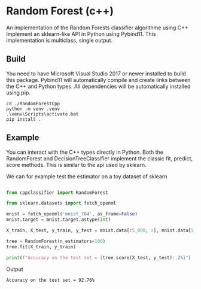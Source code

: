 # Random Forest (c++)

An implementation of the Random Forests classifier algorithme using C++
Implement an sklearn-like API in Python using Pybind11.
This implementation is multiclass, single output.

## Build
You need to have Microsoft Visual Studio 2017 or newer installed to build this package.
Pybind11 will automatically compile and create links between the C++ and Python types.
All dependencies will be automatically installed using pip.

```
cd ./RandomForestCpp
python -m venv .venv
.\venv\Scripts\activate.bat
pip install .
```

## Example

You can interact with the C++ types directly in Python.
Both the RandomForest and DecisionTreeClassifier implement the classic fit, predict, score methods.
This is similar to the api used by sklearn.

We can for example test the estimator on a toy dataset of sklearn

```python

from cppclassifier import RandomForest

from sklearn.datasets import fetch_openml

mnist = fetch_openml('mnist_784', as_frame=False)
mnist.target = mnist.target.astype(int)

X_train, X_test, y_train, y_test = mnist.data[:5_000, :], mnist.data[5_000:10_000, :], mnist.target[:5_000], mnist.target[5_000:10_000]

tree = RandomForest(n_estimators=100)
tree.fit(X_train, y_train)

print(f"Accuracy on the test set = {tree.score(X_test, y_test):.2%}")
```

Output
```
Accuracy on the test set = 92.76%
```
